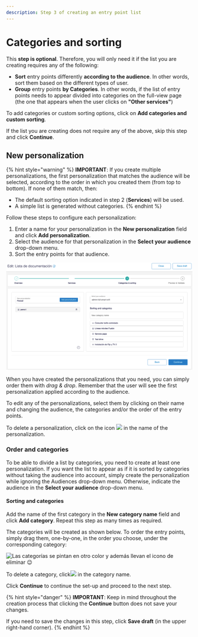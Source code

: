 ```yaml
---
description: Step 3 of creating an entry point list
---
```


# Categories and sorting

This **step is optional**. Therefore, you will only need it if the list you are creating requires any of the following:

* **Sort** entry points differently **according to the audience**. In other words, sort them based on the different types of user.
* **Group** entry points **by Categories**. In other words, if the list of entry points needs to appear divided into categories on the full-view page (the one that appears when the user clicks on **"Other services"**)

To add categories or custom sorting options, click on **Add categories and custom sorting**.

If the list you are creating does not require any of the above, skip this step and click **Continue**.

## New personalization

{% hint style="warning" %}
**IMPORTANT**: If you create multiple personalizations, the first personalization that matches the audience will be selected, according to the order in which you created them (from top to bottom). If none of them match, then:

* The default sorting option indicated in step 2 (**Services**) will be used.
* A simple list is generated without categories.
{% endhint %}

Follow these steps to configure each personalization:

1. Enter a name for your personalization in the **New personalization** field and click **Add personalization**.
2. Select the audience for that personalization in the **Select your audience** drop-down menu.
3. Sort the entry points for that audience.

![](../.gitbook/assets/personalization.png)

When you have created the personalizations that you need, you can simply order them with _drag & drop_. Remember that the user will see the first personalization applied according to the audience.

To edit any of the personalizations, select them by clicking on their name and changing the audience, the categories and/or the order of the entry points.

To delete a personalization, click on the icon ![](../.gitbook/assets/icono\_borrar.png) in the name of the personalization.

### Order and categories

To be able to divide a list by categories, you need to create at least one personalization. If you want the list to appear as if it is sorted by categories without taking the audience into account, simply create the personalization while ignoring the Audiences drop-down menu. Otherwise, indicate the audience in the **Select your audience** drop-down menu.

#### Sorting and categories

Add the name of the first category in the **New category name** field and click **Add category**. Repeat this step as many times as required.

The categories will be created as shown below. To order the entry points, simply drag them, one-by-one, in the order you choose, under the corresponding category:

![Las categorías se pintan en otro color y además llevan el icono de eliminar 😉](https://github.com/nazaretcaballo-CX/entrypoints-CMS/blob/ES/en-US/.gitbook/assets/categorias\_orden.gif?raw=true)

To delete a category, click![](../.gitbook/assets/icono\_borrar.png) in the category name.

Click **Continue** to continue the set-up and proceed to the next step.

{% hint style="danger" %}
**IMPORTANT**: Keep in mind throughout the creation process that clicking the **Continue** button does not save your changes.

If you need to save the changes in this step, click **Save draft** (in the upper right-hand corner).
{% endhint %}
